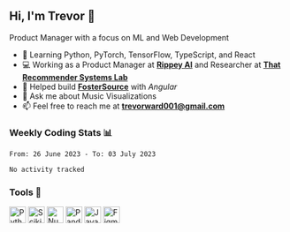 ## Hi, I'm Trevor 👋

Product Manager with a focus on ML and Web Development

- 🌱 Learning Python, PyTorch, TensorFlow, TypeScript, and React
- 💻 Working as a Product Manager at [**Rippey AI**](https://rippey.ai/) and Researcher at [**That Recommender Systems Lab**](https://github.com/that-recsys-lab)
- 🔧 Helped build [**FosterSource**](https://github.com/blueprintboulder/f21s22-foster-source.git) with _Angular_
- 💬 Ask me about Music Visualizations
- 📫 Feel free to reach me at **<a href="mailto:trevorward001@gmail.com">trevorward001@gmail.com<a>**

### Weekly Coding Stats 📊
<!--START_SECTION:waka-->

```txt
From: 26 June 2023 - To: 03 July 2023

No activity tracked
```

<!--END_SECTION:waka-->

### Tools 🔩

<p>
  <img height="30" alt="Python" src="https://img.shields.io/badge/python-3E6963?&style=for-the-badge&logo=python&logoColor=white"/>
  <img height="30" alt="Scikit Learn" src="https://img.shields.io/badge/scikit_learn-295952?style=for-the-badge&logo=scikit-learn&logoColor=white">
  <img height="30" alt="Numpy" src="https://img.shields.io/badge/Numpy-245049?style=for-the-badge&logo=numpy&logoColor=white"/>
  <img height="30" alt="Pandas" src="https://img.shields.io/badge/Pandas-204741?style=for-the-badge&logo=pandas&logoColor=white"/>
  <img height="30" alt="JavaScript" src="https://img.shields.io/badge/javascript-1C3E39?&style=for-the-badge&logo=javascript&logoColor=white"/>
  <img height="30" alt="Figma" src="https://img.shields.io/badge/Figma-183531?style=for-the-badge&logo=figma&logoColor=white"/>
  
</p>


<!--

Here are some ideas to get you started:

- 🔭 I’m currently working on (way to add branches committed on)
- 🌱 I’m currently learning Web Frameworks and Machine Learning! (Lisp, JS (react & angular), Python, and __)
- 💬 Ask me about ...
- 📫 How to reach me: 
- 😄 Pronouns: He/Him/His
- ⚡ Fun fact: ...

that-recsys-lab
-->
